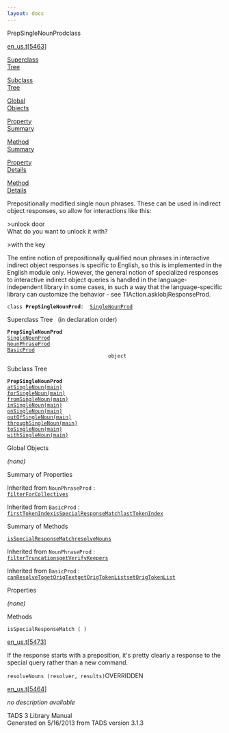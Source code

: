 ```yaml
---
layout: docs
---
```

<span class="title">PrepSingleNounProd</span><span class="type">class</span>

[en_us.t](../file/en_us.t.html)\[[5463](../source/en_us.t.html#5463)\]

[Superclass  
Tree](#_SuperClassTree_)

[Subclass  
Tree](#_SubClassTree_)

[Global  
Objects](#_ObjectSummary_)

[Property  
Summary](#_PropSummary_)

[Method  
Summary](#_MethodSummary_)

[Property  
Details](#_Properties_)

[Method  
Details](#_Methods_)



Prepositionally modified single noun phrases. These can be used in
indirect object responses, so allow for interactions like this:

\>unlock door  
What do you want to unlock it with?

\>with the key

The entire notion of prepositionally qualified noun phrases in
interactive indirect object responses is specific to English, so this is
implemented in the English module only. However, the general notion of
specialized responses to interactive indirect object queries is handled
in the language-independent library in some cases, in such a way that
the language-specific library can customize the behavior - see
TIAction.askIobjResponseProd.

`class `**`PrepSingleNounProd`**` :   `[`SingleNounProd`](../object/SingleNounProd.html)



<span id="_SuperClassTree_"></span>



<span class="hdln">Superclass Tree</span>   (in declaration order)



**`PrepSingleNounProd`**  
[`SingleNounProd`](../object/SingleNounProd.html)  
[`NounPhraseProd`](../object/NounPhraseProd.html)  
[`BasicProd`](../object/BasicProd.html)  
`                                 object`  
<span id="_SubClassTree_"></span>



<span class="hdln">Subclass Tree</span>  



**`PrepSingleNounProd`**  
[`atSingleNoun(main)`](../object/atSingleNoun(main).html)  
[`forSingleNoun(main)`](../object/forSingleNoun(main).html)  
[`fromSingleNoun(main)`](../object/fromSingleNoun(main).html)  
[`inSingleNoun(main)`](../object/inSingleNoun(main).html)  
[`onSingleNoun(main)`](../object/onSingleNoun(main).html)  
[`outOfSingleNoun(main)`](../object/outOfSingleNoun(main).html)  
[`throughSingleNoun(main)`](../object/throughSingleNoun(main).html)  
[`toSingleNoun(main)`](../object/toSingleNoun(main).html)  
[`withSingleNoun(main)`](../object/withSingleNoun(main).html)  
<span id="_ObjectSummary_"></span>



<span class="hdln">Global Objects</span>  



*(none)* <span id="_PropSummary_"></span>



<span class="hdln">Summary of Properties</span>  







Inherited from `NounPhraseProd` :  
[`filterForCollectives`](../object/NounPhraseProd.html#filterForCollectives)

Inherited from `BasicProd` :  
[`firstTokenIndex`](../object/BasicProd.html#firstTokenIndex)[`isSpecialResponseMatch`](../object/BasicProd.html#isSpecialResponseMatch)[`lastTokenIndex`](../object/BasicProd.html#lastTokenIndex)

<span id="_MethodSummary_"></span>



<span class="hdln">Summary of Methods</span>  



[`isSpecialResponseMatch`](#isSpecialResponseMatch)[`resolveNouns`](#resolveNouns)



Inherited from `NounPhraseProd` :  
[`filterTruncations`](../object/NounPhraseProd.html#filterTruncations)[`getVerifyKeepers`](../object/NounPhraseProd.html#getVerifyKeepers)

Inherited from `BasicProd` :  
[`canResolveTo`](../object/BasicProd.html#canResolveTo)[`getOrigText`](../object/BasicProd.html#getOrigText)[`getOrigTokenList`](../object/BasicProd.html#getOrigTokenList)[`setOrigTokenList`](../object/BasicProd.html#setOrigTokenList)

<span id="_Properties_"></span>



<span class="hdln">Properties</span>  



*(none)* <span id="_Methods_"></span>



<span class="hdln">Methods</span>  



<span id="isSpecialResponseMatch"></span>

`isSpecialResponseMatch ( )`

[en_us.t](../file/en_us.t.html)\[[5473](../source/en_us.t.html#5473)\]



If the response starts with a preposition, it's pretty clearly a
response to the special query rather than a new command.



<span id="resolveNouns"></span>

`resolveNouns (resolver, results)`<span class="rem">OVERRIDDEN</span>

[en_us.t](../file/en_us.t.html)\[[5464](../source/en_us.t.html#5464)\]



*no description available*





TADS 3 Library Manual  
Generated on 5/16/2013 from TADS version 3.1.3


